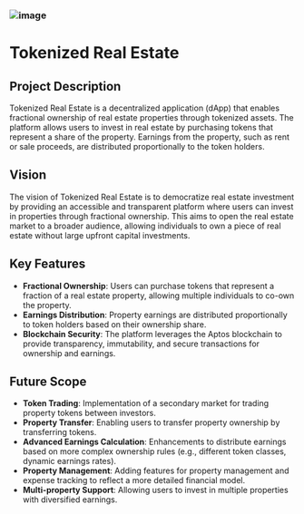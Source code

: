 
### ![image](https://github.com/user-attachments/assets/09617fff-58af-4362-a5db-916334452675)


# Tokenized Real Estate

## Project Description
Tokenized Real Estate is a decentralized application (dApp) that enables fractional ownership of real estate properties through tokenized assets. The platform allows users to invest in real estate by purchasing tokens that represent a share of the property. Earnings from the property, such as rent or sale proceeds, are distributed proportionally to the token holders.

## Vision
The vision of Tokenized Real Estate is to democratize real estate investment by providing an accessible and transparent platform where users can invest in properties through fractional ownership. This aims to open the real estate market to a broader audience, allowing individuals to own a piece of real estate without large upfront capital investments.

## Key Features
- **Fractional Ownership**: Users can purchase tokens that represent a fraction of a real estate property, allowing multiple individuals to co-own the property.
- **Earnings Distribution**: Property earnings are distributed proportionally to token holders based on their ownership share.
- **Blockchain Security**: The platform leverages the Aptos blockchain to provide transparency, immutability, and secure transactions for ownership and earnings.

## Future Scope
- **Token Trading**: Implementation of a secondary market for trading property tokens between investors.
- **Property Transfer**: Enabling users to transfer property ownership by transferring tokens.
- **Advanced Earnings Calculation**: Enhancements to distribute earnings based on more complex ownership rules (e.g., different token classes, dynamic earnings rates).
- **Property Management**: Adding features for property management and expense tracking to reflect a more detailed financial model.
- **Multi-property Support**: Allowing users to invest in multiple properties with diversified earnings.

